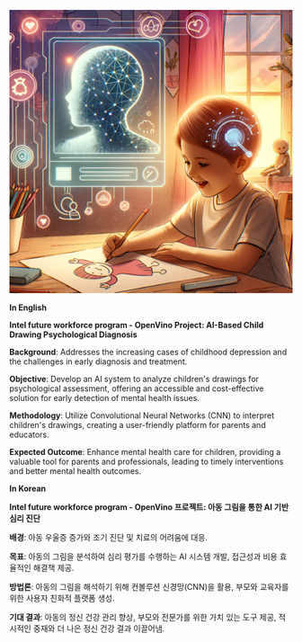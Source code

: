 ![OpenVino Project Image](child.png)

**In English**

**Intel future workforce program - OpenVino Project: AI-Based Child Drawing Psychological Diagnosis**

**Background**: Addresses the increasing cases of childhood depression and the challenges in early diagnosis and treatment.

**Objective**: Develop an AI system to analyze children's drawings for psychological assessment, offering an accessible and cost-effective solution for early detection of mental health issues.

**Methodology**: Utilize Convolutional Neural Networks (CNN) to interpret children's drawings, creating a user-friendly platform for parents and educators.

**Expected Outcome**: Enhance mental health care for children, providing a valuable tool for parents and professionals, leading to timely interventions and better mental health outcomes.



**In Korean**

**Intel future workforce program - OpenVino 프로젝트: 아동 그림을 통한 AI 기반 심리 진단**

**배경**: 아동 우울증 증가와 조기 진단 및 치료의 어려움에 대응.

**목표**: 아동의 그림을 분석하여 심리 평가를 수행하는 AI 시스템 개발, 접근성과 비용 효율적인 해결책 제공.

**방법론**: 아동의 그림을 해석하기 위해 컨볼루션 신경망(CNN)을 활용, 부모와 교육자를 위한 사용자 친화적 플랫폼 생성.

**기대 결과**: 아동의 정신 건강 관리 향상, 부모와 전문가를 위한 가치 있는 도구 제공, 적시적인 중재와 더 나은 정신 건강 결과 이끌어냄.
